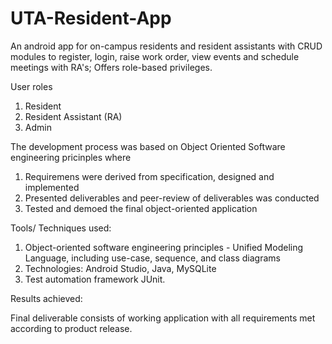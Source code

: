 # UTA-Resident-App
An android app for on-campus residents and resident assistants with CRUD modules to register, login, raise work order, view events and schedule meetings with RA's; Offers role-based privileges.

User roles

1. Resident
2. Resident Assistant (RA)
3. Admin

The development process was based on Object Oriented Software engineering pricinples where

1. Requiremens were derived from specification, designed and implemented
2. Presented deliverables and peer-review of deliverables was conducted
3. Tested and demoed the final object-oriented application

Tools/ Techniques used:

1. Object-oriented software engineering principles - Unified Modeling Language, including use-case, sequence, and class diagrams
2. Technologies: Android Studio, Java, MySQLite
3. Test automation framework JUnit. 

Results achieved: 

Final deliverable consists of working application with all requirements met according to product release.
